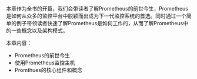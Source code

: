 本章作为全书的开篇，我们会带读者了解Prometheus的前世今生，Prometheus是如何从众多的监控平台中脱颖而出成为下一代监控系统的首选。同时通过一个简单的例子带领读者快速了解Prometheus是如何工作的，从而了解Prometheus中的一些概念以及架构模式。

本章内容：
-   Prometheus的前世今生
-   使用Prometheus监控主机
-   Promthues的核心组件和概念